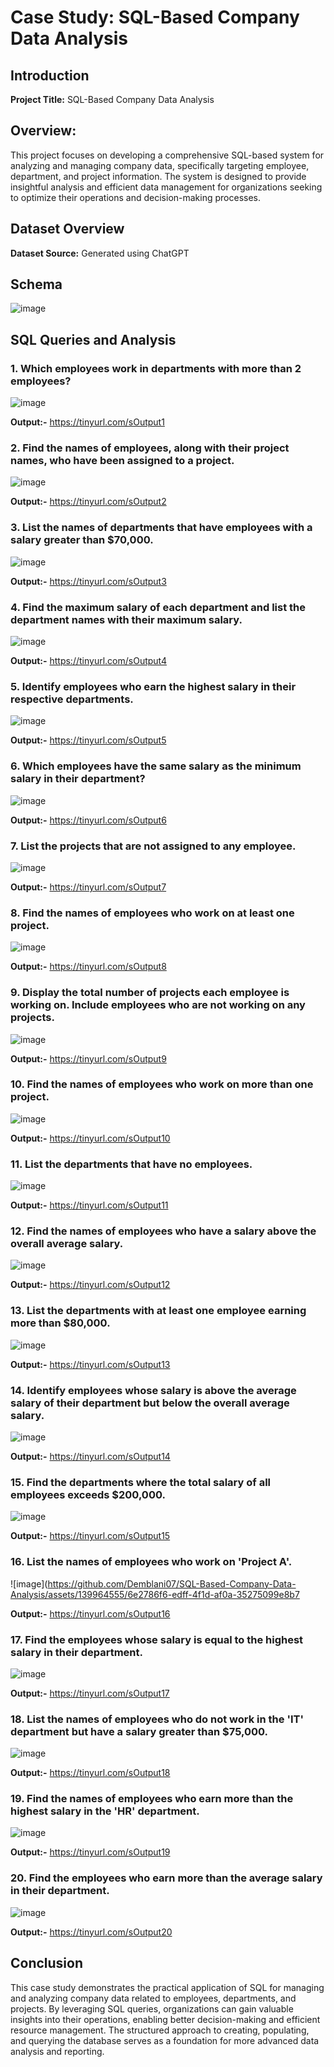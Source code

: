 # Case Study: SQL-Based Company Data Analysis

## Introduction

**Project Title:** SQL-Based Company Data Analysis

## Overview:

This project focuses on developing a comprehensive SQL-based system for analyzing and managing company data, specifically targeting employee, department, and project information. The system is designed to provide insightful analysis and efficient data management for organizations seeking to optimize their operations and decision-making processes.

## Dataset Overview

**Dataset Source:** Generated using ChatGPT

## Schema
![image](https://github.com/Demblani07/SQL-Based-Company-Data-Analysis/assets/139964555/76ab0ae8-7cea-4911-a2e5-dda3a532e8fd)

## SQL Queries and Analysis

### 1. Which employees work in departments with more than 2 employees?

![image](https://github.com/Demblani07/SQL-Based-Company-Data-Analysis/assets/139964555/57376933-a0f2-4a36-a753-7d7f0454aca7)

**Output:-**
https://tinyurl.com/sOutput1

### 2. Find the names of employees, along with their project names, who have been assigned to a project.

![image](https://github.com/Demblani07/SQL-Based-Company-Data-Analysis/assets/139964555/5ad45e51-1a98-4774-84f1-a897656bb8e2)

**Output:-**
https://tinyurl.com/sOutput2

### 3. List the names of departments that have employees with a salary greater than $70,000.

![image](https://github.com/Demblani07/SQL-Based-Company-Data-Analysis/assets/139964555/f7b1833e-dbf5-4607-b502-e532b9e4f059)

**Output:-**
https://tinyurl.com/sOutput3

### 4. Find the maximum salary of each department and list the department names with their maximum salary.

![image](https://github.com/Demblani07/SQL-Based-Company-Data-Analysis/assets/139964555/3aefbd1f-df01-4c56-926e-7198944bb048)

**Output:-**
https://tinyurl.com/sOutput4

### 5. Identify employees who earn the highest salary in their respective departments.

![image](https://github.com/Demblani07/SQL-Based-Company-Data-Analysis/assets/139964555/c47e6a4f-2359-4f51-a2f7-5c5b707f12a9)

**Output:-**
https://tinyurl.com/sOutput5

### 6. Which employees have the same salary as the minimum salary in their department?

![image](https://github.com/Demblani07/SQL-Based-Company-Data-Analysis/assets/139964555/bc4a3824-8c11-424c-a041-e7cbe76eef6e)

**Output:-**
https://tinyurl.com/sOutput6

### 7. List the projects that are not assigned to any employee.

![image](https://github.com/Demblani07/SQL-Based-Company-Data-Analysis/assets/139964555/8be5f3f3-d410-41ea-ac7a-84fd481a3b60)

**Output:-**
https://tinyurl.com/sOutput7

### 8. Find the names of employees who work on at least one project.

![image](https://github.com/Demblani07/SQL-Based-Company-Data-Analysis/assets/139964555/fdbc8d8a-fa1d-431a-a318-fd2b093a1df1)

**Output:-**
https://tinyurl.com/sOutput8

### 9. Display the total number of projects each employee is working on. Include employees who are not working on any projects.

![image](https://github.com/Demblani07/SQL-Based-Company-Data-Analysis/assets/139964555/f801bfba-95e1-482c-af30-001861327ecb)

**Output:-**
https://tinyurl.com/sOutput9

### 10. Find the names of employees who work on more than one project.

![image](https://github.com/Demblani07/SQL-Based-Company-Data-Analysis/assets/139964555/5ddda451-8ef8-41e4-b9c4-6aa0ff053980)

**Output:-**
https://tinyurl.com/sOutput10

### 11. List the departments that have no employees.

![image](https://github.com/Demblani07/SQL-Based-Company-Data-Analysis/assets/139964555/e67b3c05-12ca-41d3-bdc7-1ba9bfe8dfa8)

**Output:-**
https://tinyurl.com/sOutput11

### 12. Find the names of employees who have a salary above the overall average salary.

![image](https://github.com/Demblani07/SQL-Based-Company-Data-Analysis/assets/139964555/6f89805d-fbdd-438f-a3f6-c010acbe3ce0)

**Output:-**
https://tinyurl.com/sOutput12

### 13. List the departments with at least one employee earning more than $80,000.

![image](https://github.com/Demblani07/SQL-Based-Company-Data-Analysis/assets/139964555/100e6a20-bbdf-4346-b9f6-ae5d0b48f6f0)

**Output:-**
https://tinyurl.com/sOutput13

### 14. Identify employees whose salary is above the average salary of their department but below the overall average salary.

![image](https://github.com/Demblani07/SQL-Based-Company-Data-Analysis/assets/139964555/931f3ca7-a665-4216-b04c-791144ce67ea)

**Output:-**
https://tinyurl.com/sOutput14

### 15. Find the departments where the total salary of all employees exceeds $200,000.

![image](https://github.com/Demblani07/SQL-Based-Company-Data-Analysis/assets/139964555/6482bc6e-8e98-41a7-8408-a5795a5961c6)

**Output:-**
https://tinyurl.com/sOutput15

### 16. List the names of employees who work on 'Project A'.

![image](https://github.com/Demblani07/SQL-Based-Company-Data-Analysis/assets/139964555/6e2786f6-edff-4f1d-af0a-35275099e8b7

**Output:-**
https://tinyurl.com/sOutput16

### 17. Find the employees whose salary is equal to the highest salary in their department.

![image](https://github.com/Demblani07/SQL-Based-Company-Data-Analysis/assets/139964555/216d0172-8145-417a-806e-21490855f34b)

**Output:-**
https://tinyurl.com/sOutput17

### 18. List the names of employees who do not work in the 'IT' department but have a salary greater than $75,000.

![image](https://github.com/Demblani07/SQL-Based-Company-Data-Analysis/assets/139964555/7e13f4df-a482-4fc8-96d7-afae0ffd29d6)

**Output:-**
https://tinyurl.com/sOutput18

### 19. Find the names of employees who earn more than the highest salary in the 'HR' department.

![image](https://github.com/Demblani07/SQL-Based-Company-Data-Analysis/assets/139964555/cac94757-ba4a-4056-98d3-3e9e4277ec54)

**Output:-**
https://tinyurl.com/sOutput19

### 20. Find the employees who earn more than the average salary in their department.

![image](https://github.com/Demblani07/SQL-Based-Company-Data-Analysis/assets/139964555/ec7e0cf3-08f4-4a81-b939-e7afe32e1f33)

**Output:-**
https://tinyurl.com/sOutput20


## Conclusion
This case study demonstrates the practical application of SQL for managing and analyzing company data related to employees, departments, and projects. By leveraging SQL queries, organizations can gain valuable insights into their operations, enabling better decision-making and efficient resource management. The structured approach to creating, populating, and querying the database serves as a foundation for more advanced data analysis and reporting.




























